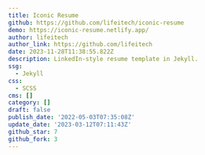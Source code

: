 ```yaml
---
title: Iconic Resume
github: https://github.com/lifeitech/iconic-resume
demo: https://iconic-resume.netlify.app/
author: lifeitech
author_link: https://github.com/lifeitech
date: 2023-11-28T11:38:55.822Z
description: LinkedIn-style resume template in Jekyll.
ssg:
  - Jekyll
css:
  - SCSS
cms: []
category: []
draft: false
publish_date: '2022-05-03T07:35:08Z'
update_date: '2023-03-12T07:11:43Z'
github_star: 7
github_fork: 3
---
```

